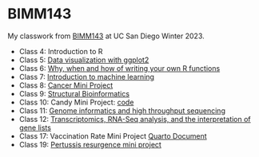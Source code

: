 # BIMM143

My classwork from [BIMM143](https://bioboot.github.io/bimm143_W23/schedule/) at UC San Diego Winter 2023.

- Class 4: Introduction to R
- Class 5: [Data visualization with ggplot2]()
- Class 6: [Why, when and how of writing your own R functions]()
- Class 7: [Introduction to machine learning]()
- Class 8: [Cancer Mini Project](https://github.com/cwmach/bimm143_github/blob/main/class08/class08.qmd)
- Class 9: [Structural Bioinformatics]() 
- Class 10: Candy Mini Project: [code](https://github.com/cwmach/bimm143_github/blob/main/candymini/candymini.qmd)
- Class 11: [Genome informatics and high throughput sequencing]()
- Class 12: [Transcriptomics, RNA-Seq analysis, and the interpretation of gene lists]()
- Class 17: Vaccination Rate Mini Project [Quarto Document](https://github.com/cwmach/bimm143_github/blob/main/class17/Class17Vaccination.md)
- Class 19: [Pertussis resurgence mini project](https://github.com/cwmach/bimm143_github/blob/main/class19/class19.qmd)
